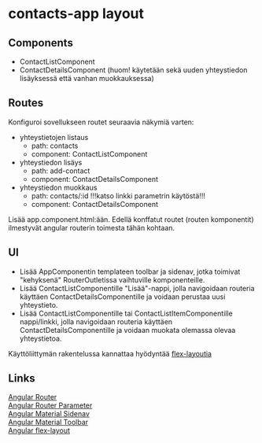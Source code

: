 # contacts-app layout

## Components
- ContactListComponent
- ContactDetailsComponent (huom! käytetään sekä uuden yhteystiedon lisäyksessä että vanhan muokkauksessa)

## Routes
Konfiguroi sovellukseen routet seuraavia näkymiä varten:
 - yhteystietojen listaus
    - path: contacts
    - component: ContactListComponent
 - yhteystiedon lisäys
    - path: add-contact
    - component: ContactDetailsComponent
 - yhteystiedon muokkaus
     - path: contacts/:id   !!!katso linkki parametrin käytöstä!!!
     - component: ContactDetailsComponent
 
 Lisää <router-outlet></router-outlet> app.component.html:ään. 
 Edellä konffatut routet (routen komponentit) ilmestyvät angular routerin toimesta tähän kohtaan.
 
 ## UI
 - Lisää AppComponentin templateen toolbar ja sidenav, jotka toimivat "kehyksenä" RouterOutletissa vaihtuville komponenteille.
 - Lisää ContactListComponentille "Lisää"-nappi, jolla navigoidaan routeria käyttäen ContactDetailsComponentille ja voidaan perustaa uusi yhteystieto.
 - Lisää ContactListComponentille tai ContactListItemComponentille nappi/linkki, jolla navigoidaan routeria käyttäen ContactDetailsComponentille ja voidaan muokata olemassa olevaa yhteystietoa.
 
 Käyttöliittymän rakentelussa kannattaa hyödyntää [flex-layoutia](https://github.com/angular/flex-layout/wiki/Using-Angular-CLI)
 
 ## Links
 
 [Angular Router](https://angular.io/guide/router)
 <br>
 [Angular Router Parameter](https://angular.io/guide/router#route-definition-with-a-parameter)
 <br>
 [Angular Material Sidenav](https://material.angular.io/components/sidenav/overview)
 <br>
 [Angular Material Toolbar](https://material.angular.io/components/toolbar/overview)
 <br>
 [Angular flex-layout](https://github.com/angular/flex-layout/wiki/Using-Angular-CLI)
 <br>
 